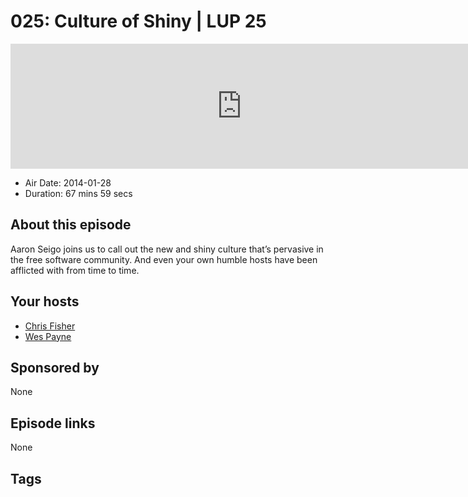 # 025: Culture of Shiny | LUP 25

<iframe src="https://player.fireside.fm/v2/RUkczH-V+1luZkd00?theme=dark" width="740" height="200" frameborder="0" scrolling="no"></iframe>

* Air Date: 2014-01-28
* Duration: 67 mins 59 secs

## About this episode

Aaron Seigo joins us to call out the new and shiny culture that’s pervasive in the free software community. And even your own humble hosts have been afflicted with from time to time. 

## Your hosts
* [Chris Fisher](https://linuxunplugged.com/hosts/chrislas)
* [Wes Payne](https://linuxunplugged.com/hosts/wes)

## Sponsored by

None



## Episode links

None



## Tags

